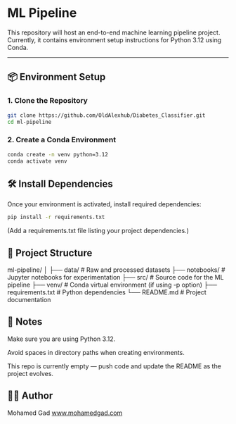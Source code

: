 # ML Pipeline

This repository will host an end-to-end machine learning pipeline project.  
Currently, it contains environment setup instructions for Python 3.12 using Conda.

---

## 📦 Environment Setup

### 1. Clone the Repository

```bash
git clone https://github.com/OldAlexhub/Diabetes_Classifier.git
cd ml-pipeline
```

### 2. Create a Conda Environment

```bash
conda create -n venv python=3.12
conda activate venv
```

## 🛠 Install Dependencies

Once your environment is activated, install required dependencies:

```bash
pip install -r requirements.txt
```

(Add a requirements.txt file listing your project dependencies.)

## 📂 Project Structure

ml-pipeline/
│
├── data/ # Raw and processed datasets
├── notebooks/ # Jupyter notebooks for experimentation
├── src/ # Source code for the ML pipeline
├── venv/ # Conda virtual environment (if using -p option)
├── requirements.txt # Python dependencies
└── README.md # Project documentation

## 📌 Notes

Make sure you are using Python 3.12.

Avoid spaces in directory paths when creating environments.

This repo is currently empty — push code and update the README as the project evolves.

## 🧑‍💻 Author

Mohamed Gad
www.mohamedgad.com
